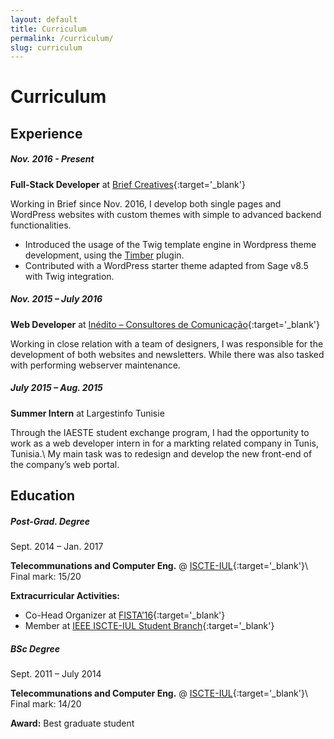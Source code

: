 ```yaml
---
layout: default
title: Curriculum
permalink: /curriculum/
slug: curriculum
---
```


# Curriculum

## Experience

##### Nov. 2016 - Present

**Full-Stack Developer** at [Brief Creatives](https://brief.pt){:target='_blank'}

Working in Brief since Nov. 2016, I develop both single pages and WordPress websites with custom themes with simple to advanced backend functionalities.

* Introduced the usage of the Twig template engine in Wordpress theme development, using the [Timber](https://timber.github.io/docs/) plugin.
* Contributed with a WordPress starter theme adapted from Sage v8.5 with Twig integration.

##### Nov. 2015 – July 2016

**Web Developer** at [Inédito – Consultores de Comunicação](http://inedito.com.pt){:target='_blank'}

Working in close relation with a team of designers, I was responsible for the development of both websites and newsletters. While there was also tasked with performing webserver maintenance.

##### July 2015 – Aug. 2015

**Summer Intern** at Largestinfo Tunisie

Through the IAESTE student exchange program, I had the opportunity to work as a web developer intern in for a markting related company in Tunis, Tunisia.\\
My main task was to redesign and develop the new front-end of the company’s web portal.

## Education

##### Post-Grad. Degree

Sept. 2014 – Jan. 2017

**Telecommunations and Computer Eng.** @ [ISCTE-IUL](https://www.iscte-iul.pt/){:target='_blank'}\\
Final mark: 15/20

**Extracurricular Activities:**

* Co-Head Organizer at [FISTA’16](https://fista.iscte-iul.pt/2016/){:target='_blank'}
* Member at [IEEE ISCTE-IUL Student Branch](http://ieee.iscte-iul.pt/){:target='_blank'}

##### BSc Degree

Sept. 2011 – July 2014

**Telecommunations and Computer Eng.** @ [ISCTE-IUL](https://www.iscte-iul.pt/){:target='_blank'}\\
Final mark: 14/20

**Award:** Best graduate student
